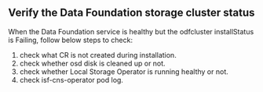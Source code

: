 ## Verify the Data Foundation storage cluster status

When the Data Foundation service is healthy but the odfcluster installStatus is Failing, follow below steps to check:

1. check what CR is not created during installation.
2. check whether osd disk is cleaned up or not.
3. check whether Local Storage Operator is running healthy or not.
4. check isf-cns-operator pod log.